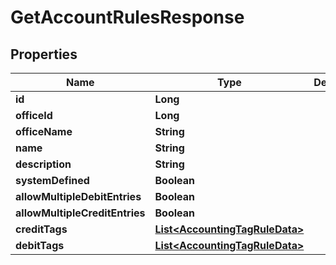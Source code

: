 # GetAccountRulesResponse

## Properties
Name | Type | Description | Notes
------------ | ------------- | ------------- | -------------
**id** | **Long** |  |  [optional]
**officeId** | **Long** |  |  [optional]
**officeName** | **String** |  |  [optional]
**name** | **String** |  |  [optional]
**description** | **String** |  |  [optional]
**systemDefined** | **Boolean** |  |  [optional]
**allowMultipleDebitEntries** | **Boolean** |  |  [optional]
**allowMultipleCreditEntries** | **Boolean** |  |  [optional]
**creditTags** | [**List&lt;AccountingTagRuleData&gt;**](AccountingTagRuleData.md) |  |  [optional]
**debitTags** | [**List&lt;AccountingTagRuleData&gt;**](AccountingTagRuleData.md) |  |  [optional]
